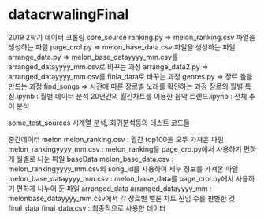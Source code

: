 # datacrwalingFinal

2019 2학기 데이터 크롤링
core_source
  ranking.py => melon_ranking.csv 파일을 생성하는 파일
  page_crol.py => melon_base_data.csv 파일을 생성하는 파일
  arrange_data.py =>  melon_base_datayyyy_mm.csv를 arranged_datayyyy_mm.csv로 바꾸는 과정
  arrange_data2.py => arranged_datayyyy_mm.csv를 finla_data로 바꾸는 과정
  genres.py =>  장르 들을 만드는 과정
  find_songs  =>  시간에 따른 장르별 노래를 확인하는 과정
  장르의 월별 특징.ipynb         :     월별 데이터 분석
  20년간의 월간차트를 이용한 음악 트렌드.ipynb    : 전체 추이 분석

some_test_sources
   시계열 분석, 회귀분석등의 테스트 코드들


중간데이터
  melon
    melon_ranking.csv     :   월간 top100을 모두 가져온 파일
    melon_rankingyyyy_mm.csv  :   melon_ranking을 page_cro.py에서 사용하기 편하게 월별로 나눈 파일
  baseData
    melon_base_data.csv   :   melon_rankingyyyy_mm.csv의 song_id를 사용하여 세부 정보를 가져온 파일
    melon_base_datayyyy_mm.csv :   melon_base_data를 page_crol.py에서 사용하기 편하게 나누어 둔 파일
  arranged_data
    arranged_datayyyy_mm  :   melonbase_datayyyy_mm.csv에서 각 장르별 멜론 차트 진입 수를 판별한 것
  final_data
    final_data.csv        :   최종적으로 사용한 데이터
    

